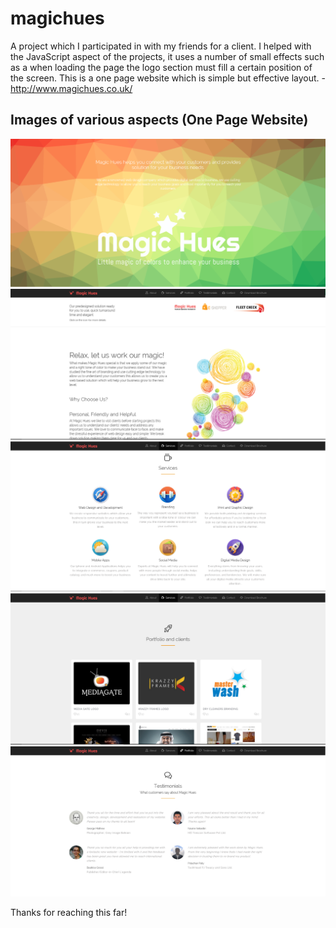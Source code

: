 # magichues
A project which I participated in with my friends for a client. I helped with the JavaScript aspect of the projects, it uses a number of small effects such as a when loading the page the logo section must fill a certain position of the screen. This is a one page website which is simple but effective layout. - http://www.magichues.co.uk/

## Images of various aspects (One Page Website)
![home](https://github.com/mh453/magicHues/blob/master/homepage-magichues.PNG)
![content](https://github.com/mh453/magicHues/blob/master/contentpage-magichues.PNG)
![services](https://github.com/mh453/magicHues/blob/master/services-magichues.PNG)
![portfolio](https://github.com/mh453/magicHues/blob/master/portfoliopage-magichues.PNG)
![testimoral](https://github.com/mh453/magicHues/blob/master/testimonialspage-magic.PNG)

Thanks for reaching this far!





